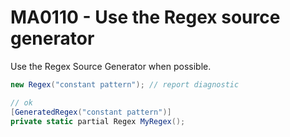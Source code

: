 # MA0110 - Use the Regex source generator

Use the Regex Source Generator when possible.

````c#
new Regex("constant pattern"); // report diagnostic

// ok
[GeneratedRegex("constant pattern")]
private static partial Regex MyRegex();
````
